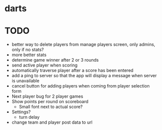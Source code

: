 # darts


# TODO
* better way to delete players from manage players screen, only admins, only if no stats?
* more better stats
* determine game winner after 2 or 3 rounds
* send active player when scoring
* automatically traverse player after a score has been entered
* add a ping to server so that the app will display a message when server is unavailable
* cancel button for adding players when coming from player selection form
* Next player bug for 2 player games
* Show points per round on scoreboard
	* Small font next to actual score?
* Settings?
	* turn delay
* change team and player post data to url